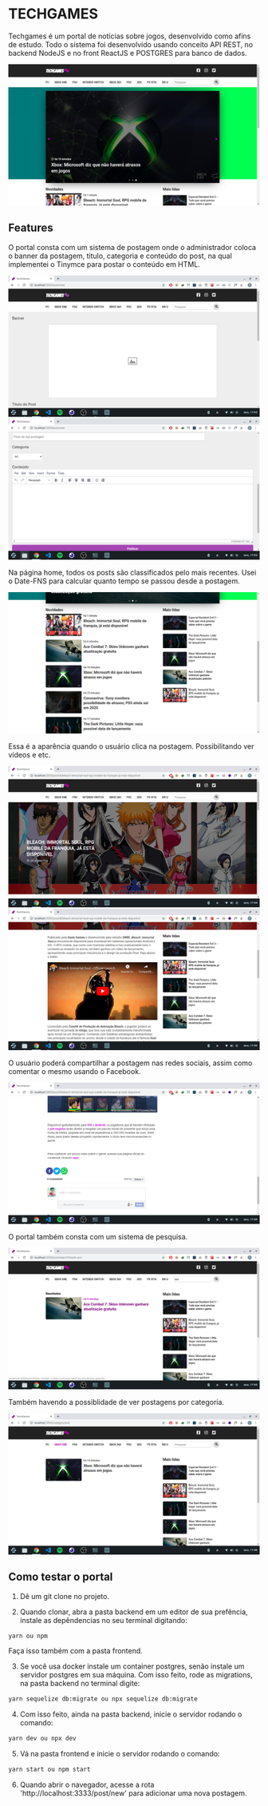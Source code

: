 # TECHGAMES

Techgames é um portal de notícias sobre jogos, desenvolvido como afins de estudo. Todo o sistema foi desenvolvido usando conceito API REST, no backend NodeJS e no front ReactJS e POSTGRES para banco de dados.

<img src="assets/print1.png"/>

## Features

O portal consta com um sistema de postagem onde o administrador coloca o banner da postagem, titulo, categoria e conteúdo do post, na qual implementei o Tinymce para postar o conteúdo em HTML.

<img src="assets/print9.png"/>

<img src="assets/print10.png"/>

Na página home, todos os posts são classificados pelo mais recentes. Usei o Date-FNS para calcular quanto tempo se passou desde a postagem.

<img src="assets/print2.png"/>

Essa é a aparência quando o usuário clica na postagem. Possibilitando ver vídeos e etc.

<img src="assets/print3.png"/>

<img src="assets/print4.png"/>

O usuário poderá compartilhar a postagem nas redes sociais, assim como comentar o mesmo usando o Facebook.

<img src="assets/print5.png"/>

O portal também consta com um sistema de pesquisa.

<img src="assets/print7.png"/>

Também havendo a possiblidade de ver postagens por categoria.

<img src="assets/print8.png"/>

## Como testar o portal

1. Dê um git clone no projeto.

2. Quando clonar, abra a pasta backend em um editor de sua prefência, instale as depêndencias no seu terminal digitando:

```sh
yarn ou npm
```

Faça isso também com a pasta frontend.

3. Se você usa docker instale um container postgres, senão instale um servidor postgres em sua máquina. Com isso feito, rode as migrations, na pasta backend no terminal digite:

```sh
yarn sequelize db:migrate ou npx sequelize db:migrate
```

4. Com isso feito, ainda na pasta backend, inicie o servidor rodando o comando:

```sh
yarn dev ou npx dev
```

5. Vá na pasta frontend e inicie o servidor rodando o comando:

```sh
yarn start ou npm start
```

6. Quando abrir o navegador, acesse a rota 'http://localhost:3333/post/new' para adicionar uma nova postagem.
